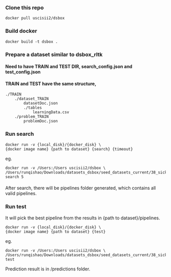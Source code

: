 ### Clone this repo

```
docker pull uscisii2/dsbox
```

### Build docker
```
docker build -t dsbox .
```

### Prepare a dataset similar to dsbox_rltk
#### Need to have TRAIN and TEST DIR, search_config.json and test_config.json
#### TRAIN and TEST have the same structure, 
```
./TRAIN
    ./dataset_TRAIN
        datasetDoc.json
        ./tables
            learningData.csv
    ./problem_TRAIN
        problemDoc.json
```

### Run search
```
docker run -v {local_disk}/{docker_disk} \
{docker image name} {path to dataset} {search} {timeout}
```
eg.
```
docker run -v /Users:/Users uscisii2/dsbox \
/Users/runqishao/Downloads/datasets_dsbox/seed_datasets_current/38_sick search 5
```
####
After search, there will be pipelines folder generated, which contains all valid pipelines.

### Run test
It will pick the best pipeline from the results in {path to dataset}/pipelines.
```
docker run -v {local_disk}/{docker_disk} \
{docker image name} {path to dataset} {test}
```

eg.
```
docker run -v /Users:/Users uscisii2/dsbox \
/Users/runqishao/Downloads/datasets_dsbox/seed_datasets_current/38_sick test
```
Prediction result is in /predictions folder.
